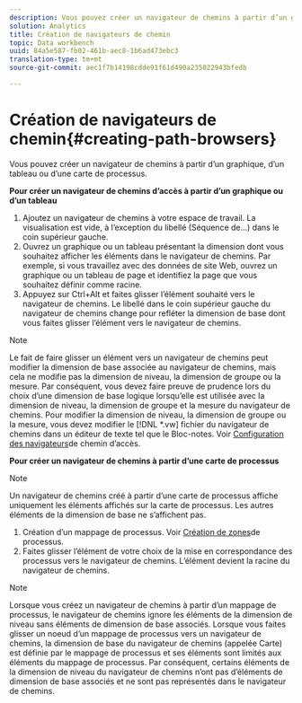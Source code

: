 ```yaml
---
description: Vous pouvez créer un navigateur de chemins à partir d’un graphique, d’un tableau ou d’une carte de processus.
solution: Analytics
title: Création de navigateurs de chemin
topic: Data workbench
uuid: 84a5e587-fb02-461b-aec8-1b6ad473ebc3
translation-type: tm+mt
source-git-commit: aec1f7b14198cdde91f61d490a235022943bfedb

---
```



# Création de navigateurs de chemin{#creating-path-browsers}

Vous pouvez créer un navigateur de chemins à partir d’un graphique, d’un tableau ou d’une carte de processus.

**Pour créer un navigateur de chemins d’accès à partir d’un graphique ou d’un tableau**

1. Ajoutez un navigateur de chemins à votre espace de travail. La visualisation est vide, à l’exception du libellé (Séquence de...) dans le coin supérieur gauche.
1. Ouvrez un graphique ou un tableau présentant la dimension dont vous souhaitez afficher les éléments dans le navigateur de chemins. Par exemple, si vous travaillez avec des données de site Web, ouvrez un graphique ou un tableau de page et identifiez la page que vous souhaitez définir comme racine.
1. Appuyez sur Ctrl+Alt et faites glisser l’élément souhaité vers le navigateur de chemins. Le libellé dans le coin supérieur gauche du navigateur de chemins change pour refléter la dimension de base dont vous faites glisser l’élément vers le navigateur de chemins.

>[!NOTE]
>
>Le fait de faire glisser un élément vers un navigateur de chemins peut modifier la dimension de base associée au navigateur de chemins, mais cela ne modifie pas la dimension de niveau, la dimension de groupe ou la mesure. Par conséquent, vous devez faire preuve de prudence lors du choix d’une dimension de base logique lorsqu’elle est utilisée avec la dimension de niveau, la dimension de groupe et la mesure du navigateur de chemins. Pour modifier la dimension de niveau, la dimension de groupe ou la mesure, vous devez modifier le [!DNL *.vw] fichier du navigateur de chemins dans un éditeur de texte tel que le Bloc-notes. Voir [Configuration des navigateurs](../../../../home/c-get-started/c-intf-anlys-ftrs/t-config-path-brwsr.md#task-bbb3ddaa140a414f984b697c2b8202a3)de chemin d’accès.

**Pour créer un navigateur de chemins à partir d’une carte de processus**

>[!NOTE]
>
>Un navigateur de chemins créé à partir d’une carte de processus affiche uniquement les éléments affichés sur la carte de processus. Les autres éléments de la dimension de base ne s’affichent pas.

1. Création d’un mappage de processus. Voir [Création de zones](../../../../home/c-get-started/c-analysis-vis/c-proc-maps/c-create-proc-maps.md#concept-daf5b14dae7a442191611b1b9c1122bf)de processus.
1. Faites glisser l’élément de votre choix de la mise en correspondance des processus vers le navigateur de chemins. L’élément devient la racine du navigateur de chemins.

>[!NOTE]
>
>Lorsque vous créez un navigateur de chemins à partir d’un mappage de processus, le navigateur de chemins ignore les éléments de la dimension de niveau sans éléments de dimension de base associés. Lorsque vous faites glisser un noeud d’un mappage de processus vers un navigateur de chemins, la dimension de base du navigateur de chemins (appelée Carte) est définie par le mappage de processus et ses éléments sont limités aux éléments du mappage de processus. Par conséquent, certains éléments de la dimension de niveau du navigateur de chemins n’ont pas d’éléments de dimension de base associés et ne sont pas représentés dans le navigateur de chemins.

